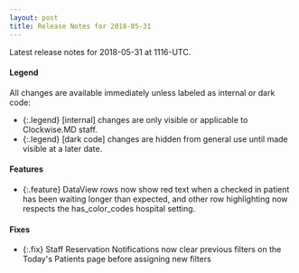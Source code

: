 ```yaml
---
layout: post
title: Release Notes for 2018-05-31
---
```


Latest release notes for 2018-05-31 at 1116-UTC.

<div class='legend' markdown='1'>

#### Legend

All changes are available immediately unless labeled as internal or dark code:

- {:.legend} [internal] changes are only visible or applicable to Clockwise.MD staff.
- {:.legend} [dark code] changes are hidden from general use until made visible at a later date.

</div>

<div class='features' markdown='1'>

#### Features

- {:.feature} DataView rows now show red text when a checked in patient has been waiting longer than expected, and other row highlighting now respects the has_color_codes hospital setting.

</div>

<div class='fixes' markdown='1'>

#### Fixes

- {:.fix} Staff Reservation Notifications now clear previous filters on the Today's Patients page before assigning new filters

</div>
